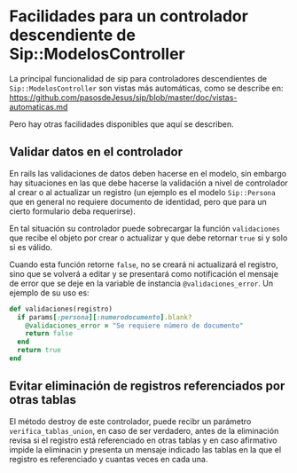 # Facilidades para un controlador descendiente de Sip::ModelosController

La principal funcionalidad de sip para controladores descendientes
de `Sip::ModelosController` son vistas más automáticas, como se describe en:
<https://github.com/pasosdeJesus/sip/blob/master/doc/vistas-automaticas.md>

Pero hay otras facilidades disponibles que aquí se describen.


## Validar datos en el controlador

En rails las validaciones de datos deben hacerse en el modelo, sin embargo 
hay situaciones en las que debe hacerse la validación a nivel de controlador
al crear o al actualizar un registro (un ejemplo es el modelo `Sip::Persona`
que en general no requiere documento de identidad, pero que para un cierto 
formulario deba requerirse).

En tal situación su controlador puede sobrecargar la función 
`validaciones` que recibe el objeto por crear o actualizar y que debe
retornar `true` si y solo si es válido.

Cuando esta función retorne `false`, no se creará ni actualizará el
registro, sino que se volverá a editar y se presentará como notificación
el mensaje de error que se deje en la variable de instancia
`@validaciones_error`.  Un ejemplo de su uso es:

```rb
def validaciones(registro)
  if params[:persona][:numerodocumento].blank?
    @validaciones_error = "Se requiere número de documento" 
    return false
  end
  return true
end
```

## Evitar eliminación de registros referenciados por otras tablas

El método destroy de este controlador, puede recibr un parámetro 
`verifica_tablas_union`, en caso de ser verdadero, antes de la eliminación
revisa si el registro está referenciado en otras tablas y en caso
afirmativo impide la eliminacin y presenta un mensaje indicado las tablas
en la que el registro es referenciado y cuantas veces en cada una.
